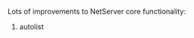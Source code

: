 <properties date="2016-05-11"
SortOrder="29"
/>

Lots of improvements to NetServer core functionality:

 

1. autolist
